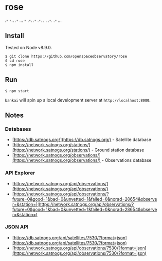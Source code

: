 # rose
.- -.. .- ... - .-. .- .-. . . .-. .- ...

## Install
Tested on Node v8.9.0.

```
$ git clone https://github.com/openspaceobservatory/rose
$ cd rose
$ npm install
```

## Run
```
$ npm start
```

`bankai` will spin up a local development server at `http://localhost:8080`.

## Notes

### Databases
- [https://db.satnogs.org/](https://db.satnogs.org/) - Satellite database
- [https://network.satnogs.org/stations/](https://network.satnogs.org/stations/) - Ground station database
- [https://network.satnogs.org/observations/](https://network.satnogs.org/observations/) - Observations database

### API Explorer
- [https://network.satnogs.org/api/observations/](https://network.satnogs.org/api/observations/)
- [https://network.satnogs.org/api/observations/?future=0&good=1&bad=0&unvetted=1&failed=0&norad=28654&observer=&station=](https://network.satnogs.org/api/observations/?future=0&good=1&bad=0&unvetted=1&failed=0&norad=28654&observer=&station=)

### JSON API
- [https://db.satnogs.org/api/satellites/7530/?format=json](https://db.satnogs.org/api/satellites/7530/?format=json)
- [https://network.satnogs.org/api/observations/7530/?format=json](https://network.satnogs.org/api/observations/7530/?format=json)
